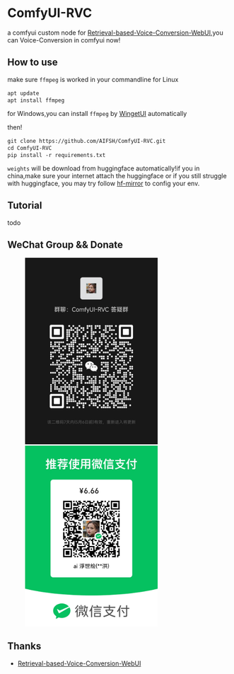 # ComfyUI-RVC
a comfyui custom node for [Retrieval-based-Voice-Conversion-WebUI](https://github.com/RVC-Project/Retrieval-based-Voice-Conversion-WebUI.git),you can Voice-Conversion in comfyui now!

## How to use
make sure `ffmpeg` is worked in your commandline
for Linux
```
apt update
apt install ffmpeg
```
for Windows,you can install `ffmpeg` by [WingetUI](https://github.com/marticliment/WingetUI) automatically

then!
```
git clone https://github.com/AIFSH/ComfyUI-RVC.git
cd ComfyUI-RVC
pip install -r requirements.txt
```
`weights` will be download from huggingface automatically!if you in china,make sure your internet attach the huggingface
or if you still struggle with huggingface, you may try follow [hf-mirror](https://hf-mirror.com/) to config your env.

## Tutorial
todo

## WeChat Group && Donate
<div>
  <figure>
  <img alt='Wechat' src="wechat.jpg?raw=true" width="300px"/>
  <img alt='donate' src="donate.jpg?raw=true" width="300px"/>
  <figure>
</div>

## Thanks
- [Retrieval-based-Voice-Conversion-WebUI](https://github.com/RVC-Project/Retrieval-based-Voice-Conversion-WebUI.git)
